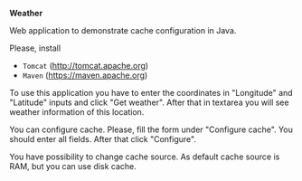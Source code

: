 **Weather**

Web application to demonstrate cache configuration in Java.

Please, install 
- `Tomcat` (http://tomcat.apache.org)
- `Maven` (https://maven.apache.org)

To use this application you have to enter the coordinates in "Longitude" and "Latitude" inputs 
and click "Get weather". After that in textarea you will see weather information of this location.
 
You can configure cache. Please, fill the form under "Configure cache". You should enter all 
fields. After that click "Configure". 

You have possibility to change cache source. As default 
cache source is RAM, but you can use disk cache. 
